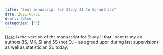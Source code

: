 ```yaml
---
title: "Sent manuscript for Study II to Co-authors"
date: 2021-06-01
draft: false
categories: [""]
---
```


[Here](https://lu.app.box.com/file/834026800100) is the version of the manuscript for Study II that I sent to my co-authors BS, MK, SI and SS (not OJ - as agreed upon during last supervision) as well as statistician SU today.

